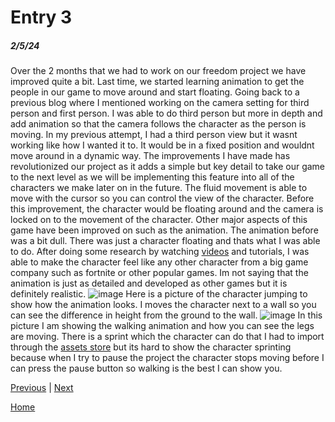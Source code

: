 # Entry 3
##### 2/5/24

Over the 2 months that we had to work on our freedom project we have improved quite a bit. Last time, we started learning animation to get the people in our game to move around and start floating. Going back to a previous blog where I mentioned working on the camera setting for third person and first person. I was able to do third person but more in depth and add animation so that the camera follows the character as the person is moving. In my previous attempt, I had a third person view but it wasnt working like how I wanted it to. It would be in a fixed position and wouldnt move around in a dynamic way. The improvements I have made has revolutionized our project as it adds a simple but key detail to take our game to the next level as we will be implementing this feature into all of the characters we make later on in the future. The fluid movement is able to move with the cursor so you can control the view of the character. Before this improvement, the character would be floating around and the camera is locked on to the movement of the character. Other major aspects of this game have been improved on such as the animation. The animation before was a bit dull. There was just a character floating and thats what I was able to do. After doing some research by watching [videos](https://www.youtube.com/watch?v=jXz5b_9z0Bc) and tutorials, I was able to make the character feel like any other character from a big game company such as fortnite or other popular games. Im not saying that the animation is just as detailed and developed as other games but it is definitely realistic.
![image](https://github.com/jaidena2277/apcsa-freedom-project/assets/91745222/3b6486e5-95af-442c-8e06-f915cd944d1c)
Here is a picture of the character jumping to show how the animation looks. I moves the character next to a wall so you can see the difference in height from the ground to the wall. 
![image](https://github.com/jaidena2277/apcsa-freedom-project/assets/91745222/b042c910-99fd-4dfb-a037-ea2c9ef4aaef)
In this picture I am showing the walking animation and how you can see the legs are moving. There is a sprint which the character can do that I had to import through the [assets store](https://assetstore.unity.com/packages/essentials/starter-assets-thirdperson-updates-in-new-charactercontroller-pa-196526?aid=1101l96nj&pubref=starterassets&utm_campaign=unity_affiliate&utm_medium=affiliate&utm_source=partnerize-linkmaker) but its hard to show the character sprinting because when I try to pause the project the character stops moving before I can press the pause button so walking is the best I can show you.




[Previous](entry02.md) | [Next](entry04.md)

[Home](../README.md)
